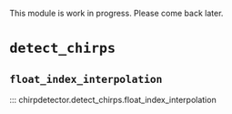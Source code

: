 This module is work in progress. Please come back later.

# `detect_chirps`

## `float_index_interpolation`
::: chirpdetector.detect_chirps.float_index_interpolation
